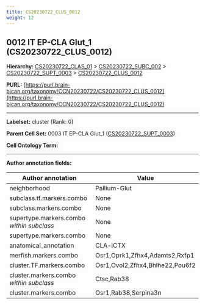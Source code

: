 ```yaml
---
title: CS20230722_CLUS_0012
weight: 12
---
```

## 0012 IT EP-CLA Glut_1 (CS20230722_CLUS_0012)
<b>Hierarchy: </b>
[CS20230722_CLAS_01](../CS20230722_CLAS_01) >
[CS20230722_SUBC_002](../CS20230722_SUBC_002) >
[CS20230722_SUPT_0003](../CS20230722_SUPT_0003) >
[CS20230722_CLUS_0012](../CS20230722_CLUS_0012)

**PURL:** [https://purl.brain-bican.org/taxonomy/CCN20230722/CS20230722_CLUS_0012](https://purl.brain-bican.org/taxonomy/CCN20230722/CS20230722_CLUS_0012)

---


**Labelset:** cluster (Rank: 0)

**Parent Cell Set:** 0003 IT EP-CLA Glut_1 ([CS20230722_SUPT_0003](../CS20230722_SUPT_0003))



**Cell Ontology Term:** 

[MARKER GENES.]: #


---

[TRANSFERRED ANNOTATIONS.]: #


[AUTHOR ANNOTATION FIELDS.]: #


**Author annotation fields:**

| Author annotation | Value |
|-------------------|-------|
|neighborhood|Pallium-Glut|
|subclass.tf.markers.combo|None|
|subclass.markers.combo|None|
|supertype.markers.combo _within subclass_|None|
|supertype.markers.combo|None|
|anatomical_annotation|CLA-iCTX|
|merfish.markers.combo|Osr1,Oprk1,Zfhx4,Adamts2,Rxfp1|
|cluster.TF.markers.combo|Osr1,Ovol2,Zfhx4,Bhlhe22,Pou6f2|
|cluster.markers.combo _within subclass_|Ctsc,Rab38|
|cluster.markers.combo|Osr1,Rab38,Serpina3n|
